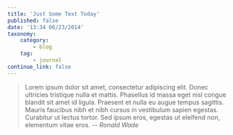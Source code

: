 ```yaml
---
title: 'Just Some Text Today'
published: false
date: '13:34 06/23/2014'
taxonomy:
    category:
        - blog
    tag:
        - journal
continue_link: false
---
```


> Lorem ipsum dolor sit amet, consectetur adipiscing elit. Donec ultricies tristique nulla et mattis. Phasellus id massa eget nisl congue blandit sit amet id ligula. Praesent et nulla eu augue tempus sagittis. Mauris faucibus nibh et nibh cursus in vestibulum sapien egestas. Curabitur ut lectus tortor. Sed ipsum eros, egestas ut eleifend non, elementum vitae eros. 
> -- <cite> Ronald Wade</cite>

